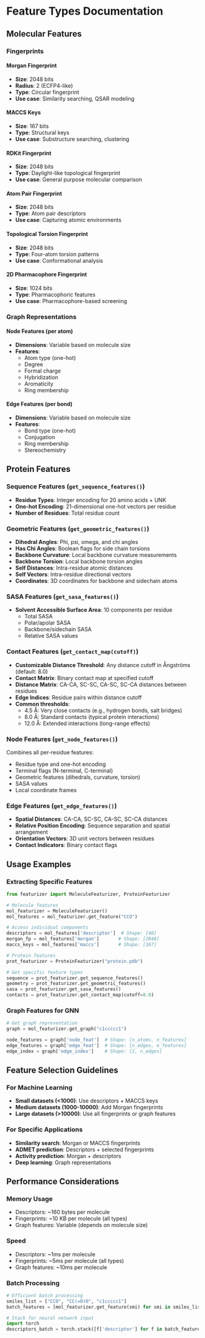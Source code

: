 # Feature Types Documentation

## Molecular Features

### Fingerprints

#### Morgan Fingerprint
- **Size**: 2048 bits
- **Radius**: 2 (ECFP4-like)
- **Type**: Circular fingerprint
- **Use case**: Similarity searching, QSAR modeling

#### MACCS Keys
- **Size**: 167 bits
- **Type**: Structural keys
- **Use case**: Substructure searching, clustering

#### RDKit Fingerprint
- **Size**: 2048 bits
- **Type**: Daylight-like topological fingerprint
- **Use case**: General purpose molecular comparison

#### Atom Pair Fingerprint
- **Size**: 2048 bits
- **Type**: Atom pair descriptors
- **Use case**: Capturing atomic environments

#### Topological Torsion Fingerprint
- **Size**: 2048 bits
- **Type**: Four-atom torsion patterns
- **Use case**: Conformational analysis

#### 2D Pharmacophore Fingerprint
- **Size**: 1024 bits
- **Type**: Pharmacophoric features
- **Use case**: Pharmacophore-based screening

### Graph Representations

#### Node Features (per atom)
- **Dimensions**: Variable based on molecule size
- **Features**:
  - Atom type (one-hot)
  - Degree
  - Formal charge
  - Hybridization
  - Aromaticity
  - Ring membership

#### Edge Features (per bond)
- **Dimensions**: Variable based on molecule size
- **Features**:
  - Bond type (one-hot)
  - Conjugation
  - Ring membership
  - Stereochemistry

## Protein Features

### Sequence Features (`get_sequence_features()`)
- **Residue Types**: Integer encoding for 20 amino acids + UNK
- **One-hot Encoding**: 21-dimensional one-hot vectors per residue
- **Number of Residues**: Total residue count

### Geometric Features (`get_geometric_features()`)
- **Dihedral Angles**: Phi, psi, omega, and chi angles
- **Has Chi Angles**: Boolean flags for side chain torsions
- **Backbone Curvature**: Local backbone curvature measurements
- **Backbone Torsion**: Local backbone torsion angles
- **Self Distances**: Intra-residue atomic distances
- **Self Vectors**: Intra-residue directional vectors
- **Coordinates**: 3D coordinates for backbone and sidechain atoms

### SASA Features (`get_sasa_features()`)
- **Solvent Accessible Surface Area**: 10 components per residue
  - Total SASA
  - Polar/apolar SASA
  - Backbone/sidechain SASA
  - Relative SASA values

### Contact Features (`get_contact_map(cutoff)`)
- **Customizable Distance Threshold**: Any distance cutoff in Ångströms (default: 8.0)
- **Contact Matrix**: Binary contact map at specified cutoff
- **Distance Matrix**: CA-CA, SC-SC, CA-SC, SC-CA distances between residues
- **Edge Indices**: Residue pairs within distance cutoff
- **Common thresholds**:
  - 4.5 Å: Very close contacts (e.g., hydrogen bonds, salt bridges)
  - 8.0 Å: Standard contacts (typical protein interactions)
  - 12.0 Å: Extended interactions (long-range effects)

### Node Features (`get_node_features()`)
Combines all per-residue features:
- Residue type and one-hot encoding
- Terminal flags (N-terminal, C-terminal)
- Geometric features (dihedrals, curvature, torsion)
- SASA values
- Local coordinate frames

### Edge Features (`get_edge_features()`)
- **Spatial Distances**: CA-CA, SC-SC, CA-SC, SC-CA distances
- **Relative Position Encoding**: Sequence separation and spatial arrangement
- **Orientation Vectors**: 3D unit vectors between residues
- **Contact Indicators**: Binary contact flags

## Usage Examples

### Extracting Specific Features

```python
from featurizer import MoleculeFeaturizer, ProteinFeaturizer

# Molecule features
mol_featurizer = MoleculeFeaturizer()
mol_features = mol_featurizer.get_feature("CCO")

# Access individual components
descriptors = mol_features['descriptor']  # Shape: [40]
morgan_fp = mol_features['morgan']       # Shape: [2048]
maccs_keys = mol_features['maccs']       # Shape: [167]

# Protein features
prot_featurizer = ProteinFeaturizer("protein.pdb")

# Get specific feature types
sequence = prot_featurizer.get_sequence_features()
geometry = prot_featurizer.get_geometric_features()
sasa = prot_featurizer.get_sasa_features()
contacts = prot_featurizer.get_contact_map(cutoff=8.0)
```

### Graph Features for GNN

```python
# Get graph representation
graph = mol_featurizer.get_graph("c1ccccc1")

node_features = graph['node_feat']  # Shape: [n_atoms, n_features]
edge_features = graph['edge_feat']  # Shape: [n_edges, e_features]
edge_index = graph['edge_index']    # Shape: [2, n_edges]
```

## Feature Selection Guidelines

### For Machine Learning
- **Small datasets (<1000)**: Use descriptors + MACCS keys
- **Medium datasets (1000-10000)**: Add Morgan fingerprints
- **Large datasets (>10000)**: Use all fingerprints or graph features

### For Specific Applications
- **Similarity search**: Morgan or MACCS fingerprints
- **ADMET prediction**: Descriptors + selected fingerprints
- **Activity prediction**: Morgan + descriptors
- **Deep learning**: Graph representations

## Performance Considerations

### Memory Usage
- Descriptors: ~160 bytes per molecule
- Fingerprints: ~10 KB per molecule (all types)
- Graph features: Variable (depends on molecule size)

### Speed
- Descriptors: ~1ms per molecule
- Fingerprints: ~5ms per molecule (all types)
- Graph features: ~10ms per molecule

### Batch Processing
```python
# Efficient batch processing
smiles_list = ["CCO", "CC(=O)O", "c1ccccc1"]
batch_features = [mol_featurizer.get_feature(smi) for smi in smiles_list]

# Stack for neural network input
import torch
descriptors_batch = torch.stack([f['descriptor'] for f in batch_features])
```